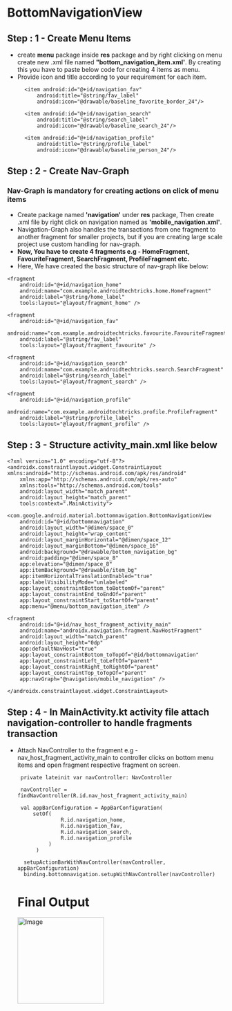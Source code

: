 # BottomNavigationView

## **Step : 1 -** Create Menu Items
- create **menu** package inside **res** package and by right clicking on menu create new .xml file named **"bottom_navigation_item.xml'**. By creating this you have to paste below code for creating 4 items as menu.
- Provide icon and title according to your requirement for each item.
  
<?xml version="1.0" encoding="utf-8"?>
<menu xmlns:android="http://schemas.android.com/apk/res/android">
    <item android:id="@+id/navigation_home"
        android:title="@string/home_label"
        android:icon="@drawable/baseline_home_24"/>

    <item android:id="@+id/navigation_fav"
        android:title="@string/fav_label"
        android:icon="@drawable/baseline_favorite_border_24"/>

    <item android:id="@+id/navigation_search"
        android:title="@string/search_label"
        android:icon="@drawable/baseline_search_24"/>

    <item android:id="@+id/navigation_profile"
        android:title="@string/profile_label"
        android:icon="@drawable/baseline_person_24"/>
</menu>

## **Step : 2 -** Create Nav-Graph
### Nav-Graph is mandatory for creating actions on click of menu items
- Create package named **'navigation'** under **res** package,
  Then create .xml file by right click on navigation named as **'mobile_navigation.xml'**.
- Navigation-Graph also handles the transactions from one fragment to another fragment for smaller projects, but if you are creating large scale project use custom
  handling for nav-graph.
- **Now, You have to create 4 fragments e.g - HomeFragment, FavouriteFragment, SearchFragment, ProfileFragment etc.**
- Here, We have created the basic structure of nav-graph like below:

<?xml version="1.0" encoding="utf-8"?>
<navigation xmlns:android="http://schemas.android.com/apk/res/android"
    xmlns:app="http://schemas.android.com/apk/res-auto"
    xmlns:tools="http://schemas.android.com/tools"
    android:id="@+id/mobile_navigation"
    app:startDestination="@+id/navigation_home">

    <fragment
        android:id="@+id/navigation_home"
        android:name="com.example.androidtechtricks.home.HomeFragment"
        android:label="@string/home_label"
        tools:layout="@layout/fragment_home" />

    <fragment
        android:id="@+id/navigation_fav"
        android:name="com.example.androidtechtricks.favourite.FavouriteFragment"
        android:label="@string/fav_label"
        tools:layout="@layout/fragment_favourite" />

    <fragment
        android:id="@+id/navigation_search"
        android:name="com.example.androidtechtricks.search.SearchFragment"
        android:label="@string/search_label"
        tools:layout="@layout/fragment_search" />

    <fragment
        android:id="@+id/navigation_profile"
        android:name="com.example.androidtechtricks.profile.ProfileFragment"
        android:label="@string/profile_label"
        tools:layout="@layout/fragment_profile" />

</navigation>

## **Step : 3 -** Structure **activity_main.xml** like below

    <?xml version="1.0" encoding="utf-8"?>
    <androidx.constraintlayout.widget.ConstraintLayout xmlns:android="http://schemas.android.com/apk/res/android"
        xmlns:app="http://schemas.android.com/apk/res-auto"
        xmlns:tools="http://schemas.android.com/tools"
        android:layout_width="match_parent"
        android:layout_height="match_parent"
        tools:context=".MainActivity">

    <com.google.android.material.bottomnavigation.BottomNavigationView
        android:id="@+id/bottomnavigation"
        android:layout_width="@dimen/space_0"
        android:layout_height="wrap_content"
        android:layout_marginHorizontal="@dimen/space_12"
        android:layout_marginBottom="@dimen/space_16"
        android:background="@drawable/bottom_navigation_bg"
        android:padding="@dimen/space_8"
        app:elevation="@dimen/space_8"
        app:itemBackground="@drawable/item_bg"
        app:itemHorizontalTranslationEnabled="true"
        app:labelVisibilityMode="unlabeled"
        app:layout_constraintBottom_toBottomOf="parent"
        app:layout_constraintEnd_toEndOf="parent"
        app:layout_constraintStart_toStartOf="parent"
        app:menu="@menu/bottom_navigation_item" />

    <fragment
        android:id="@+id/nav_host_fragment_activity_main"
        android:name="androidx.navigation.fragment.NavHostFragment"
        android:layout_width="match_parent"
        android:layout_height="0dp"
        app:defaultNavHost="true"
        app:layout_constraintBottom_toTopOf="@id/bottomnavigation"
        app:layout_constraintLeft_toLeftOf="parent"
        app:layout_constraintRight_toRightOf="parent"
        app:layout_constraintTop_toTopOf="parent"
        app:navGraph="@navigation/mobile_navigation" />

    </androidx.constraintlayout.widget.ConstraintLayout>

## **Step : 4 -** In **MainActivity.kt** activity file attach navigation-controller to handle fragments transaction 
- Attach NavController to the fragment e.g - nav_host_fragment_activity_main to controller clicks on bottom menu items and open fragment respective fragment on screen.

       private lateinit var navController: NavController
       
       navController = findNavController(R.id.nav_host_fragment_activity_main)

       val appBarConfiguration = AppBarConfiguration(
           setOf(
                    R.id.navigation_home,
                    R.id.navigation_fav,
                    R.id.navigation_search,
                    R.id.navigation_profile
                )
            )
         
        setupActionBarWithNavController(navController, appBarConfiguration)
        binding.bottomnavigation.setupWithNavController(navController)


  # Final Output

  <img src="https://github.com/AndroidTechTricks/BottomNavigationView/assets/138967229/af63918a-6c36-4501-b076-7dc3186562b9" alt="Image" width="200">

